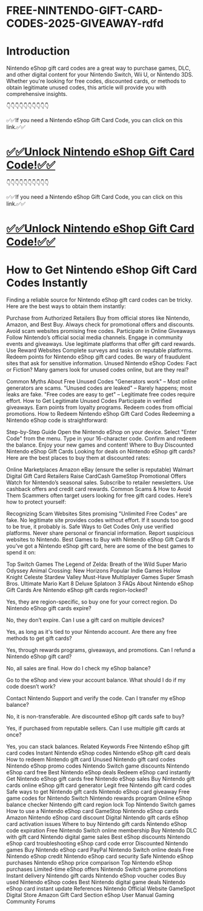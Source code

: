 # FREE-NINTENDO-GIFT-CARD-CODES-2025-GIVEAWAY-rdfd
 # Introduction
Nintendo eShop gift card codes are a great way to purchase games, DLC, and other digital content for your Nintendo Switch, Wii U, or Nintendo 3DS. Whether you're looking for free codes, discounted cards, or methods to obtain legitimate unused codes, this article will provide you with comprehensive insights.

👇👇👇👇👇👇👇👇👇👇

✅✅If you need a Nintendo eShop Gift Card Code, you can click on this link.✅✅

 # [✅✅Unlock Nintendo eShop Gift Card Code!✅✅](https://cutt.ly/he5C4Nhx)


👇👇👇👇👇👇👇👇👇👇

✅✅If you need a Nintendo eShop Gift Card Code, you can click on this link.✅✅

 # [✅✅Unlock Nintendo eShop Gift Card Code!✅✅](https://cutt.ly/he5C4Nhx)


 # How to Get Nintendo eShop Gift Card Codes Instantly
Finding a reliable source for Nintendo eShop gift card codes can be tricky. Here are the best ways to obtain them instantly:

Purchase from Authorized Retailers
Buy from official stores like Nintendo, Amazon, and Best Buy.
Always check for promotional offers and discounts.
Avoid scam websites promising free codes.
Participate in Online Giveaways
Follow Nintendo’s official social media channels.
Engage in community events and giveaways.
Use legitimate platforms that offer gift card rewards.
Use Reward Websites
Complete surveys and tasks on reputable platforms.
Redeem points for Nintendo eShop gift card codes.
Be wary of fraudulent sites that ask for sensitive information.
Unused Nintendo eShop Codes: Fact or Fiction?
Many gamers look for unused codes online, but are they real?

Common Myths About Free Unused Codes
"Generators work" – Most online generators are scams.
"Unused codes are leaked" – Rarely happens; most leaks are fake.
"Free codes are easy to get" – Legitimate free codes require effort.
How to Get Legitimate Unused Codes
Participate in verified giveaways.
Earn points from loyalty programs.
Redeem codes from official promotions.
How to Redeem Nintendo eShop Gift Card Codes
Redeeming a Nintendo eShop code is straightforward:

Step-by-Step Guide
Open the Nintendo eShop on your device.
Select "Enter Code" from the menu.
Type in your 16-character code.
Confirm and redeem the balance.
Enjoy your new games and content!
Where to Buy Discounted Nintendo eShop Gift Cards
Looking for deals on Nintendo eShop gift cards? Here are the best places to buy them at discounted rates:

Online Marketplaces
Amazon
eBay (ensure the seller is reputable)
Walmart
Digital Gift Card Retailers
Raise
CardCash
GameStop
Promotional Offers
Watch for Nintendo’s seasonal sales.
Subscribe to retailer newsletters.
Use cashback offers and credit card rewards.
Common Scams & How to Avoid Them
Scammers often target users looking for free gift card codes. Here’s how to protect yourself:

Recognizing Scam Websites
Sites promising "Unlimited Free Codes" are fake.
No legitimate site provides codes without effort.
If it sounds too good to be true, it probably is.
Safe Ways to Get Codes
Only use verified platforms.
Never share personal or financial information.
Report suspicious websites to Nintendo.
Best Games to Buy with Nintendo eShop Gift Cards
If you’ve got a Nintendo eShop gift card, here are some of the best games to spend it on:

Top Switch Games
The Legend of Zelda: Breath of the Wild
Super Mario Odyssey
Animal Crossing: New Horizons
Popular Indie Games
Hollow Knight
Celeste
Stardew Valley
Must-Have Multiplayer Games
Super Smash Bros. Ultimate
Mario Kart 8 Deluxe
Splatoon 3
FAQs About Nintendo eShop Gift Cards
Are Nintendo eShop gift cards region-locked?

Yes, they are region-specific, so buy one for your correct region.
Do Nintendo eShop gift cards expire?

No, they don’t expire.
Can I use a gift card on multiple devices?

Yes, as long as it's tied to your Nintendo account.
Are there any free methods to get gift cards?

Yes, through rewards programs, giveaways, and promotions.
Can I refund a Nintendo eShop gift card?

No, all sales are final.
How do I check my eShop balance?

Go to the eShop and view your account balance.
What should I do if my code doesn’t work?

Contact Nintendo Support and verify the code.
Can I transfer my eShop balance?

No, it is non-transferable.
Are discounted eShop gift cards safe to buy?

Yes, if purchased from reputable sellers.
Can I use multiple gift cards at once?

Yes, you can stack balances.
Related Keywords
Free Nintendo eShop gift card codes
Instant Nintendo eShop codes
Nintendo eShop gift card deals
How to redeem Nintendo gift card
Unused Nintendo gift card codes
Nintendo eShop promo codes
Nintendo Switch game discounts
Nintendo eShop card free
Best Nintendo eShop deals
Redeem eShop card instantly
Get Nintendo eShop gift cards free
Nintendo eShop sales
Buy Nintendo gift cards online
eShop gift card generator
Legit free Nintendo gift card codes
Safe ways to get Nintendo gift cards
Nintendo eShop card giveaway
Free game codes for Nintendo Switch
Nintendo rewards program
Online eShop balance checker
Nintendo gift card region lock
Top Nintendo Switch games
How to use a Nintendo eShop card
GameStop Nintendo eShop cards
Amazon Nintendo eShop card discount
Digital Nintendo gift cards
eShop card activation issues
Where to buy Nintendo gift cards
Nintendo eShop code expiration
Free Nintendo Switch online membership
Buy Nintendo DLC with gift card
Nintendo digital game sales
Best eShop discounts
Nintendo eShop card troubleshooting
eShop card code error
Discounted Nintendo games
Buy Nintendo eShop card PayPal
Nintendo Switch online deals
Free Nintendo eShop credit
Nintendo eShop card security
Safe Nintendo eShop purchases
Nintendo eShop price comparison
Top Nintendo eShop purchases
Limited-time eShop offers
Nintendo Switch game promotions
Instant delivery Nintendo gift cards
Nintendo eShop voucher codes
Buy used Nintendo eShop codes
Best Nintendo digital game deals
Nintendo eShop card instant update
References
Nintendo Official Website
GameSpot Digital Store
Amazon Gift Card Section
eShop User Manual
Gaming Community Forums
